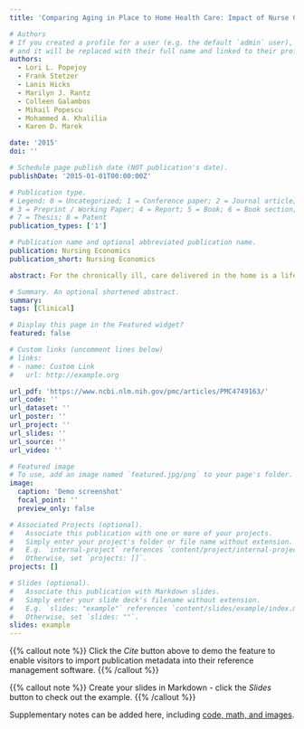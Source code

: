 ```yaml
---
title: 'Comparing Aging in Place to Home Health Care: Impact of Nurse Care Coordination On Utilization and Costs'

# Authors
# If you created a profile for a user (e.g. the default `admin` user), write the username (folder name) here
# and it will be replaced with their full name and linked to their profile.
authors:
  - Lori L. Popejoy
  - Frank Stetzer
  - Lanis Hicks
  - Marilyn J. Rantz
  - Colleen Galambos
  - Mihail Popescu
  - Mohammed A. Khalilia
  - Karen D. Marek

date: '2015'
doi: ''

# Schedule page publish date (NOT publication's date).
publishDate: '2015-01-01T00:00:00Z'

# Publication type.
# Legend: 0 = Uncategorized; 1 = Conference paper; 2 = Journal article;
# 3 = Preprint / Working Paper; 4 = Report; 5 = Book; 6 = Book section;
# 7 = Thesis; 8 = Patent
publication_types: ['1']

# Publication name and optional abbreviated publication name.
publication: Nursing Economics
publication_short: Nursing Economics

abstract: For the chronically ill, care delivered in the home is a lifeline to the self-management of chronic conditions. Currently, 90% of Americans age 75 and older have at least one chronic medical condition, and 20% have five or more chronic illnesses (AARP, 2009). The cost of caring for people with five or more chronic illnesses is roughly 17 times higher than for those without chronic illness (Bodenheimer & Berry-Millett, 2009). The complexity of the health care system makes it nearly impossible for patients and families to understand how various services work together, identify what legitimate and feasible demands can be made of providers, and learn how to obtain medical information in a timely and efficient manner (Anderson & Horvath, 2004; Smith, Saunders, Stuckhardt, & McGinnis, 2012). Care coordination is increasingly seen as a way to help patients, families, or other support networks manage medical conditions, and social and psychological problems more effectively (Yang & Meiners, 2014). The impact of care coordination on utilization and cost outcomes in older adults living in the community and receiving long-term nurse care coordination through Aging in Place (AIP) or routine care through home health care (HHC) is reported.

# Summary. An optional shortened abstract.
summary: 
tags: [Clinical]

# Display this page in the Featured widget?
featured: false

# Custom links (uncomment lines below)
# links:
# - name: Custom Link
#   url: http://example.org

url_pdf: 'https://www.ncbi.nlm.nih.gov/pmc/articles/PMC4749163/'
url_code: ''
url_dataset: ''
url_poster: ''
url_project: ''
url_slides: ''
url_source: ''
url_video: ''

# Featured image
# To use, add an image named `featured.jpg/png` to your page's folder.
image:
  caption: 'Demo screenshot'
  focal_point: ''
  preview_only: false

# Associated Projects (optional).
#   Associate this publication with one or more of your projects.
#   Simply enter your project's folder or file name without extension.
#   E.g. `internal-project` references `content/project/internal-project/index.md`.
#   Otherwise, set `projects: []`.
projects: []

# Slides (optional).
#   Associate this publication with Markdown slides.
#   Simply enter your slide deck's filename without extension.
#   E.g. `slides: "example"` references `content/slides/example/index.md`.
#   Otherwise, set `slides: ""`.
slides: example
---
```


{{% callout note %}}
Click the _Cite_ button above to demo the feature to enable visitors to import publication metadata into their reference management software.
{{% /callout %}}

{{% callout note %}}
Create your slides in Markdown - click the _Slides_ button to check out the example.
{{% /callout %}}

Supplementary notes can be added here, including [code, math, and images](https://wowchemy.com/docs/writing-markdown-latex/).
